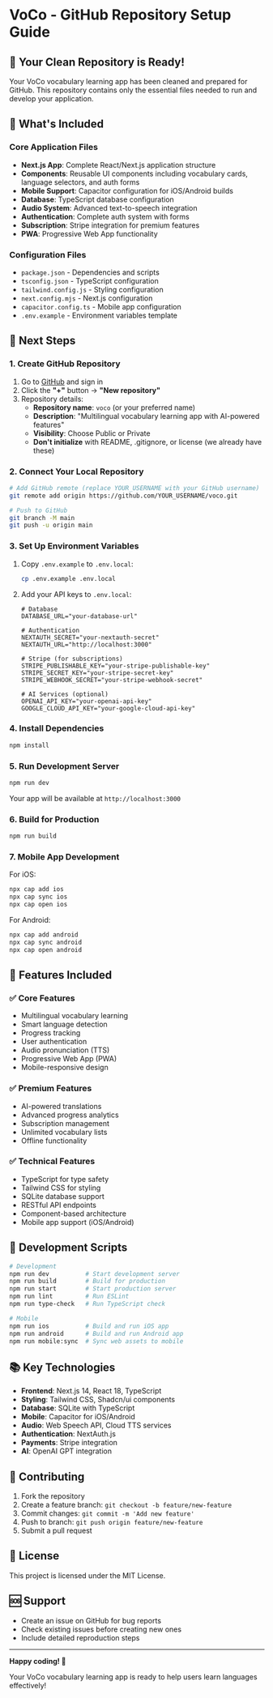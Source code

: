 # VoCo - GitHub Repository Setup Guide

## 🎉 Your Clean Repository is Ready!

Your VoCo vocabulary learning app has been cleaned and prepared for GitHub. This repository contains only the essential files needed to run and develop your application.

## 📁 What's Included

### Core Application Files
- **Next.js App**: Complete React/Next.js application structure
- **Components**: Reusable UI components including vocabulary cards, language selectors, and auth forms
- **Mobile Support**: Capacitor configuration for iOS/Android builds
- **Database**: TypeScript database configuration
- **Audio System**: Advanced text-to-speech integration
- **Authentication**: Complete auth system with forms
- **Subscription**: Stripe integration for premium features
- **PWA**: Progressive Web App functionality

### Configuration Files
- `package.json` - Dependencies and scripts
- `tsconfig.json` - TypeScript configuration
- `tailwind.config.js` - Styling configuration
- `next.config.mjs` - Next.js configuration
- `capacitor.config.ts` - Mobile app configuration
- `.env.example` - Environment variables template

## 🚀 Next Steps

### 1. Create GitHub Repository

1. Go to [GitHub](https://github.com) and sign in
2. Click the **"+"** button → **"New repository"**
3. Repository details:
   - **Repository name**: `voco` (or your preferred name)
   - **Description**: "Multilingual vocabulary learning app with AI-powered features"
   - **Visibility**: Choose Public or Private
   - **Don't initialize** with README, .gitignore, or license (we already have these)

### 2. Connect Your Local Repository

```bash
# Add GitHub remote (replace YOUR_USERNAME with your GitHub username)
git remote add origin https://github.com/YOUR_USERNAME/voco.git

# Push to GitHub
git branch -M main
git push -u origin main
```

### 3. Set Up Environment Variables

1. Copy `.env.example` to `.env.local`:
   ```bash
   cp .env.example .env.local
   ```

2. Add your API keys to `.env.local`:
   ```env
   # Database
   DATABASE_URL="your-database-url"
   
   # Authentication
   NEXTAUTH_SECRET="your-nextauth-secret"
   NEXTAUTH_URL="http://localhost:3000"
   
   # Stripe (for subscriptions)
   STRIPE_PUBLISHABLE_KEY="your-stripe-publishable-key"
   STRIPE_SECRET_KEY="your-stripe-secret-key"
   STRIPE_WEBHOOK_SECRET="your-stripe-webhook-secret"
   
   # AI Services (optional)
   OPENAI_API_KEY="your-openai-api-key"
   GOOGLE_CLOUD_API_KEY="your-google-cloud-api-key"
   ```

### 4. Install Dependencies

```bash
npm install
```

### 5. Run Development Server

```bash
npm run dev
```

Your app will be available at `http://localhost:3000`

### 6. Build for Production

```bash
npm run build
```

### 7. Mobile App Development

For iOS:
```bash
npx cap add ios
npx cap sync ios
npx cap open ios
```

For Android:
```bash
npx cap add android
npx cap sync android
npx cap open android
```

## 📱 Features Included

### ✅ Core Features
- Multilingual vocabulary learning
- Smart language detection
- Progress tracking
- User authentication
- Audio pronunciation (TTS)
- Progressive Web App (PWA)
- Mobile-responsive design

### ✅ Premium Features
- AI-powered translations
- Advanced progress analytics
- Subscription management
- Unlimited vocabulary lists
- Offline functionality

### ✅ Technical Features
- TypeScript for type safety
- Tailwind CSS for styling
- SQLite database support
- RESTful API endpoints
- Component-based architecture
- Mobile app support (iOS/Android)

## 🔧 Development Scripts

```bash
# Development
npm run dev          # Start development server
npm run build        # Build for production
npm run start        # Start production server
npm run lint         # Run ESLint
npm run type-check   # Run TypeScript check

# Mobile
npm run ios          # Build and run iOS app
npm run android      # Build and run Android app
npm run mobile:sync  # Sync web assets to mobile
```

## 📚 Key Technologies

- **Frontend**: Next.js 14, React 18, TypeScript
- **Styling**: Tailwind CSS, Shadcn/ui components
- **Database**: SQLite with TypeScript
- **Mobile**: Capacitor for iOS/Android
- **Audio**: Web Speech API, Cloud TTS services
- **Authentication**: NextAuth.js
- **Payments**: Stripe integration
- **AI**: OpenAI GPT integration

## 🤝 Contributing

1. Fork the repository
2. Create a feature branch: `git checkout -b feature/new-feature`
3. Commit changes: `git commit -m 'Add new feature'`
4. Push to branch: `git push origin feature/new-feature`
5. Submit a pull request

## 📄 License

This project is licensed under the MIT License.

## 🆘 Support

- Create an issue on GitHub for bug reports
- Check existing issues before creating new ones
- Include detailed reproduction steps

---

**Happy coding! 🚀**

Your VoCo vocabulary learning app is ready to help users learn languages effectively!